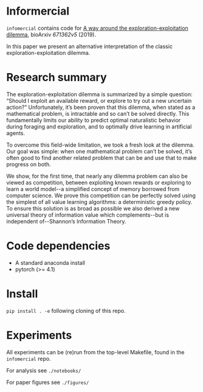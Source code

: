 # Informercial

`infomercial` contains code for [A way around the exploration-exploitation dilemma](https://www.biorxiv.org/content/10.1101/671362v3), bioArxiv _671362v5_ (2019).

In this paper we present an alternative interpretation of the classic exploration-exploitation dilemma. 

# Research summary 
The exploration-exploitation dilemma is summarized by a simple question: “Should I exploit an available reward, or explore to try out a new uncertain action?” Unfortunately, it’s been proven that this dilemma, when stated as a mathematical problem, is intractable and so can’t be solved directly. This fundamentally limits our ability to predict optimal naturalistic behavior during foraging and exploration, and to optimally drive learning in artificial agents.

To overcome this field-wide limitation, we took a fresh look at the dilemma. Our goal was simple: when one mathematical problem can’t be solved, it’s often good to find another related problem that can be and use that to make progress on both.

We show, for the first time, that nearly any dilemma problem can also be viewed as competition, between exploiting known rewards or exploring to learn a world model--a simplified concept of memory borrowed from computer science. We prove this competition can be perfectly solved using the simplest of all value learning algorithms: a deterministic greedy policy. To ensure this solution is as broad as possible we also derived a new universal theory of information value which complements--but is independent of--Shannon’s Information Theory.

# Code dependencies
- A standard anaconda install
- pytorch (>= 4.1)

# Install
`pip install . -e` following cloning of this repo.

# Experiments
All experiments can be (re)run from the top-level Makefile, found in the `infomercial` repo. 

For analysis see `./notebooks/`

For paper figures see `./figures/`
